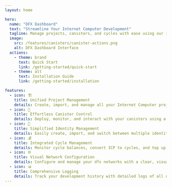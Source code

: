 ```yaml
---
layout: home

hero:
  name: "DFX Dashboard"
  text: "Streamline Your Internet Computer Development"
  tagline: Manage projects, canisters, and cycles with ease using our intuitive GUI
  image:
    src: /features/canisters/canister-actions.png
    alt: DFX Dashboard Interface
  actions:
    - theme: brand
      text: Quick Start
      link: /getting-started/quick-start
    - theme: alt
      text: Installation Guide
      link: /getting-started/installation

features:
  - icon: 🏗️
    title: Unified Project Management
    details: Create, import, and manage all your Internet Computer projects from a single intuitive interface.
  - icon: 🚀
    title: Effortless Canister Control
    details: Deploy, monitor, and interact with your canisters using a user-friendly GUI, no command line required.
  - icon: 🔑
    title: Simplified Identity Management
    details: Easily create, import, and switch between multiple identities for secure and efficient development.
  - icon: 💰
    title: Integrated Cycle Management
    details: Monitor cycle balances, convert ICP to cycles, and top up canisters directly from the dashboard.
  - icon: 🌐
    title: Visual Network Configuration
    details: Configure and manage your dfx networks with a clear, visual interface for easy customization.
  - icon: 📊
    title: Comprehensive Logging
    details: Track your development history with detailed logs of all dashboard operations for easy troubleshooting.
---
```


<style>
:root {
  --vp-home-hero-image-background-image: linear-gradient(-45deg, #bd34fe 50%, #47caff 50%);
  --vp-home-hero-image-filter: blur(44px);
}

.VPHero .text {
  font-size: clamp(24px, 5vw, 48px) !important;
  line-height: 1.2 !important;
  margin-top: 15px !important;
  margin-bottom: 5px !important;
}

.VPHero .name {
  font-size: clamp(36px, 6vw, 64px) !important;
}

.VPHero .tagline {
  font-size: clamp(16px, 3vw, 20px) !important;
}

.VPHero .image-bg {
  opacity: 0.8;
  transition: opacity 1s ease;
}

.VPHero .image-container {
  transform: scale(1.2);
  transition: transform 0.4s ease;
}

.VPHero .image-container img {
  border: 1px solid #ddd;
  border-radius: 8px;
  padding: 5px;
  box-shadow: 0 4px 8px rgba(0,0,0,0.1);
  max-width: 80%;
  height: auto;
}

@media (max-width: 960px) {
  .VPHero .image-container {
    transform: scale(1);
  }
  
  .VPHero:hover .image-container {
    transform: scale(1.1);
  }
}

.VPHero:hover .image-bg {
  opacity: 0.2;
}

.VPHero:hover .image-container {
  transform: scale(1.25);
}
</style>